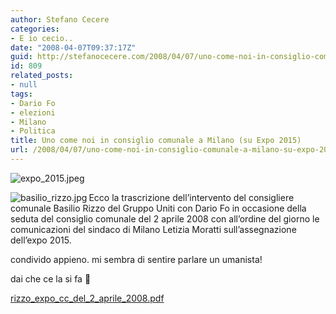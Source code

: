 ```yaml
---
author: Stefano Cecere
categories:
- E io cecio..
date: "2008-04-07T09:37:17Z"
guid: http://stefanocecere.com/2008/04/07/uno-come-noi-in-consiglio-comunale-a-milano-su-expo-2015/
id: 809
related_posts:
- null
tags:
- Dario Fo
- elezioni
- Milano
- Politica
title: Uno come noi in consiglio comunale a Milano (su Expo 2015)
url: /2008/04/07/uno-come-noi-in-consiglio-comunale-a-milano-su-expo-2015/
---
```


<img src='http://stefanocecere.com/wp-content/uploads/sites/3/2008/04/expo_2015.jpeg' alt='expo_2015.jpeg' align="center" />

<img src='http://stefanocecere.com/wp-content/uploads/sites/3/2008/04/basilio_rizzo.thumbnail.jpg' alt='basilio_rizzo.jpg' align="left" />Ecco la trascrizione dell&#8217;intervento del consigliere comunale Basilio Rizzo del Gruppo Uniti con Dario Fo in occasione della seduta del consiglio comunale del 2 aprile 2008 con all&#8217;ordine del giorno le comunicazioni del sindaco di Milano Letizia Moratti sull&#8217;assegnazione dell&#8217;expo 2015.

condivido appieno. mi sembra di sentire parlare un umanista!
  
dai che ce la si fa 🙂

[rizzo\_expo\_cc\_del\_2\_aprile\_2008.pdf](http://stefanocecere.com/wp-content/uploads/sites/3/2008/04/rizzo_expo_cc_del_2_aprile_2008.pdf "rizzo_expo_cc_del_2_aprile_2008.pdf")